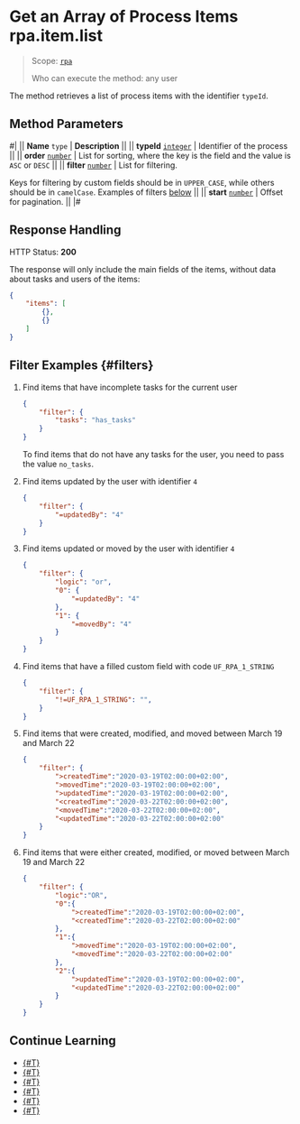 # Get an Array of Process Items rpa.item.list

> Scope: [`rpa`](../../../scopes/permissions.md)
>
> Who can execute the method: any user

The method retrieves a list of process items with the identifier `typeId`.

## Method Parameters

#|
|| **Name**
`type` | **Description** ||
|| **typeId** 
[`integer`](../../../data-types.md) | Identifier of the process ||
|| **order** 
[`number`](../../../data-types.md)  | List for sorting, where the key is the field and the value is `ASC` or `DESC` ||
|| **filter** 
[`number`](../../../data-types.md)  | List for filtering.

Keys for filtering by custom fields should be in `UPPER_CASE`, while others should be in `camelCase`. Examples of filters [below](#filters) ||
|| **start** 
[`number`](../../../data-types.md)  | Offset for pagination. ||
|#

## Response Handling

HTTP Status: **200**

The response will only include the main fields of the items, without data about tasks and users of the items:

```json
{
    "items": [
        {},
        {}
    ]
}
```

## Filter Examples {#filters}

1. Find items that have incomplete tasks for the current user

    ```json
    {
        "filter": {
            "tasks": "has_tasks"
        }
    }
    ```

    To find items that do not have any tasks for the user, you need to pass the value `no_tasks`.

2. Find items updated by the user with identifier `4`

    ```json
    {
        "filter": {
            "=updatedBy": "4"
        }
    }
    ```

3. Find items updated or moved by the user with identifier `4`

    ```json
    {
        "filter": {
            "logic": "or",
            "0": {
                "=updatedBy": "4"
            },
            "1": {
                "=movedBy": "4"
            }
        }
    }
    ```

4. Find items that have a filled custom field with code `UF_RPA_1_STRING`

    ```json
    {
        "filter": {
            "!=UF_RPA_1_STRING": "",
        }
    }
    ```

5. Find items that were created, modified, and moved between March 19 and March 22

    ```json
    {
        "filter": {
            ">createdTime":"2020-03-19T02:00:00+02:00",
            ">movedTime":"2020-03-19T02:00:00+02:00",
            ">updatedTime":"2020-03-19T02:00:00+02:00",
            "<createdTime":"2020-03-22T02:00:00+02:00",
            "<movedTime":"2020-03-22T02:00:00+02:00",
            "<updatedTime":"2020-03-22T02:00:00+02:00"
        }
    }
    ```

6. Find items that were either created, modified, or moved between March 19 and March 22

    ```json
    {
        "filter": {
            "logic":"OR",
            "0":{
                ">createdTime":"2020-03-19T02:00:00+02:00",
                "<createdTime":"2020-03-22T02:00:00+02:00"
            },
            "1":{
                ">movedTime":"2020-03-19T02:00:00+02:00",
                "<movedTime":"2020-03-22T02:00:00+02:00"
            },
            "2":{
                ">updatedTime":"2020-03-19T02:00:00+02:00",
                "<updatedTime":"2020-03-22T02:00:00+02:00"
            }
        }
    }
    ```

## Continue Learning 

- [{#T}](./index.md)
- [{#T}](./rpa-item-add.md)
- [{#T}](./rpa-item-update.md)
- [{#T}](./rpa-item-get.md)
- [{#T}](./rpa-item-get-tasks.md)
- [{#T}](./rpa-item-delete.md)